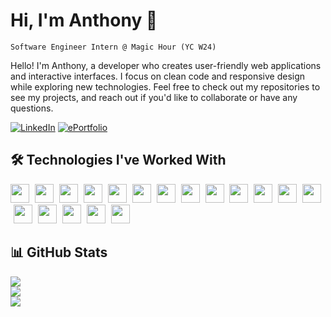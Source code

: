 # Hi, I'm Anthony 👋

`Software Engineer Intern @ Magic Hour (YC W24)`

Hello! I'm Anthony, a developer who creates user-friendly web applications and interactive interfaces. I focus on clean code and responsive design while exploring new technologies. Feel free to check out my repositories to see my projects, and reach out if you'd like to collaborate or have any questions.

[![LinkedIn](https://img.shields.io/badge/LinkedIn-0077B5?style=for-the-badge&logo=linkedin&logoColor=white)](https://www.linkedin.com/in/anthony-hoang22/)
[![ePortfolio](https://img.shields.io/badge/ePortfolio-red?style=for-the-badge&logo=google-chrome&logoColor=white)](http://www.anthonyhoang.dev/)

## 🛠️ Technologies I've Worked With
<div>
  <img src="https://cdn.jsdelivr.net/gh/devicons/devicon/icons/html5/html5-plain.svg" width="30px" />
  <img src="https://cdn.jsdelivr.net/gh/devicons/devicon/icons/css3/css3-plain.svg" width="30px" style="padding-left: 5px;" />
  <img src="https://cdn.jsdelivr.net/gh/devicons/devicon/icons/python/python-original.svg" width="30px" style="padding-left: 5px;" />
  <img src="https://cdn.jsdelivr.net/gh/devicons/devicon/icons/javascript/javascript-plain.svg" width="30px" style="padding-left: 5px;" />
  <img src="https://cdn.jsdelivr.net/gh/devicons/devicon/icons/typescript/typescript-plain.svg" width="30px" style="padding-left: 5px;" />
  <img src="https://cdn.jsdelivr.net/gh/devicons/devicon/icons/nextjs/nextjs-original.svg" width="30px" style="padding-left: 5px;" />
  <img src="https://cdn.jsdelivr.net/gh/devicons/devicon/icons/react/react-original.svg" width="30px" style="padding-left: 5px;" />
  <img src="https://cdn.jsdelivr.net/gh/devicons/devicon@latest/icons/tailwindcss/tailwindcss-original.svg" width="30px" style="padding-left: 5px;" />
  <img src="https://files.svgcdn.io/logos/zod.png" width="30px" style="padding-left: 5px;" />
  <img src="https://images.opencollective.com/drizzle-orm/9405e48/logo/256.png" width="30px" style="padding-left: 5px;" />
  <img src="https://cdn.sanity.io/images/o0o2tn5x/production/2399b991025c365aafaa6fca85d91deac801e654-1046x1046.png" width="30px" style="padding-left: 5px;" />
  <img src="https://avatars.githubusercontent.com/u/139895814?s=48&v=4" width="30px" style="padding-left: 5px;" />
  <img src="https://cdn.jsdelivr.net/gh/devicons/devicon/icons/materialui/materialui-plain.svg" width="30px" style="padding-left: 5px;" />
  <img src="https://cdn.jsdelivr.net/gh/devicons/devicon/icons/supabase/supabase-original.svg" width="30px" style="padding-left: 5px;" />
  <img src="https://neon.tech/brand/neon-logomark-light-color.svg" width="30px" style="padding-left: 5px;" />
  <img src="https://cdn.jsdelivr.net/gh/devicons/devicon/icons/git/git-original.svg" width="30px" style="padding-left: 5px;" />
  <img src="https://cdn.jsdelivr.net/gh/devicons/devicon/icons/figma/figma-original.svg" width="30px" style="padding-left: 5px;" />
  <img src="https://upload.wikimedia.org/wikipedia/commons/thumb/f/f1/Vitejs-logo.svg/1039px-Vitejs-logo.svg.png" width="30px" style="padding-left: 5px;" />
</div>

## 📊 GitHub Stats

![](https://github-readme-stats.vercel.app/api?username=anth0nycodes&theme=dark&hide_border=false&include_all_commits=false&count_private=false)<br/>
![](https://nirzak-streak-stats.vercel.app/?user=anth0nycodes&theme=dark&hide_border=false)<br/>
![](https://github-readme-stats.vercel.app/api/top-langs/?username=anth0nycodes&theme=dark&hide_border=false&include_all_commits=false&count_private=false&layout=compact)
